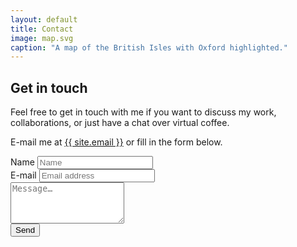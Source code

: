 ```yaml
---
layout: default
title: Contact
image: map.svg
caption: "A map of the British Isles with Oxford highlighted."
---
```


## Get in touch

Feel free to get in touch with me if you want to discuss my work, collaborations, 
or just have a chat over virtual coffee.


E-mail me at [{{ site.email }}](mailto:{{site.email}}) or fill in the form below.

<form action="{{ site.formurl }}" method="POST" class="mt-4 text-left">
<div class="form-row">
<input type="hidden" name="_subject" value="Contact request via personal website">
<div class="col-md form-group">
<label for="Name">Name</label>
<input type="text" class="form-control" id="Name" placeholder="Name">
</div>
<div class="col-md form-group">
<label for="Email">E-mail</label>
<input type="email" name="_replyto" class="form-control" id="Email" placeholder="Email address"
required>
</div>
</div>
<div class="form-group">
<textarea class="form-control" name="Message" rows="4" placeholder="Message…" required></textarea>
</div>
<button class="btn btn-outline-secondary" type="submit" value="Send">Send</button>
</form>
